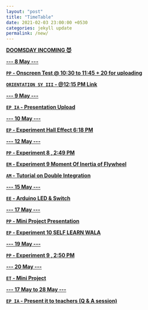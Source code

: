 ```yaml
---
layout: "post"
title: "TimeTable"
date: 2021-02-03 23:00:00 +0530
categories: jekyll update
permalink: /new/
---
```


<u><b>DOOMSDAY INCOMING 😈

--- 8 May ---

`PP` - Onscreen Test @ 10:30 to 11:45 + 20 for uploading

`ORIENTATION SY III` - @12:15 PM [Link](https://somaiya-edu.zoom.us/j/95208821552?pwd=Z1M0dHFFdzBuYVZGT2hwUFhiN2NXUT09)

--- 9 May --- 

`EP IA` - Presentation Upload

--- 10 May ---

`EP` - Experiment Hall Effect 6:18 PM

--- 12 May ---

`PP` - Experiment 8 , 2:49 PM

`EM` - Experiment 9 Moment Of Inertia of Flywheel

`AM` - Tutorial on Double Integration

--- 15 May ---

`EE` - Arduino LED & Switch

--- 17 May ---

`PP` - Mini Project Presentation

`EP` - Experiment 10 SELF LEARN WALA

--- 19 May ---

`PP` - Experiment 9 , 2:50 PM

--- 20 May ---

`ET` - Mini Project

--- 17 May to 28 May ---

`EP IA` - Present it to teachers (Q & A session)
